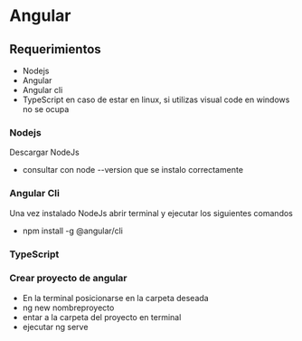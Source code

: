 # Angular
## Requerimientos

* Nodejs
* Angular
* Angular cli
* TypeScript en caso de estar en linux, si utilizas visual code en windows no se ocupa

### Nodejs
Descargar NodeJs
* consultar con node --version que se instalo correctamente
### Angular Cli
Una vez instalado NodeJs abrir terminal y ejecutar los siguientes comandos
* npm install -g @angular/cli
### TypeScript
### Crear proyecto de angular
* En la terminal posicionarse en la carpeta deseada
* ng new nombreproyecto
* entar a la carpeta del proyecto en terminal
* ejecutar ng serve